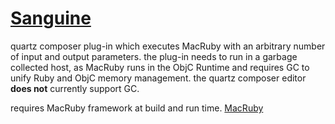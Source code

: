 [Sanguine](http://github.com/jpld/Sanguine/)
=============
quartz composer plug-in which executes MacRuby with an arbitrary number of input and output parameters. the plug-in needs to run in a garbage collected host, as MacRuby runs in the ObjC Runtime and requires GC to unify Ruby and ObjC memory management. the quartz composer editor **does not** currently support GC.

requires MacRuby framework at build and run time.
[MacRuby](http://www.macruby.org/)

